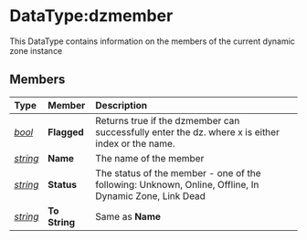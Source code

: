 # DataType:dzmember

This DataType contains information on the members of the current dynamic zone instance

## Members

| **Type** | **Member** | **Description** |
| :--- | :--- | :--- |
| [_bool_](datatype-bool.md) | **Flagged** | Returns true if the dzmember can successfully enter the dz. where x is either index or the name. |
| [_string_](datatype-string.md) | **Name** | The name of the member |
| [_string_](datatype-string.md) | **Status** | The status of the member - one of the following: Unknown, Online, Offline, In Dynamic Zone, Link Dead |
| [_string_](datatype-string.md) | **To String** | Same as **Name** |
